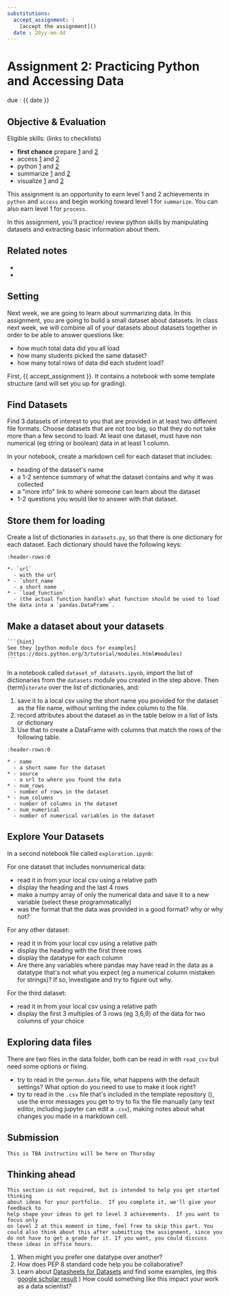 ```yaml
---
substitutions:
  accept_assignment: |
    [accept the assignment]()
  date : 20yy-mm-dd
---
```

# Assignment 2: Practicing Python and Accessing Data


due : {{ date }}

## Objective & Evaluation
Eligible skills: (links to checklists)
- **first chance** prepare [1](https://rhodyprog4ds.github.io/BrownFall22/syllabus/achievements.html#prepare-level1) and [2](https://rhodyprog4ds.github.io/BrownFall22/syllabus/achievements.html#prepare-level2)
- access [1](https://rhodyprog4ds.github.io/BrownFall22/syllabus/achievements.html#access-level1) and [2](https://rhodyprog4ds.github.io/BrownFall22/syllabus/achievements.html#access-level2)
- python [1](https://rhodyprog4ds.github.io/BrownFall22/syllabus/achievements.html#python-level1) and [2](https://rhodyprog4ds.github.io/BrownFall22/syllabus/achievements.html#python-level2)
- summarize [1](https://rhodyprog4ds.github.io/BrownFall22/syllabus/achievements.html#summarize-level1) and [2](https://rhodyprog4ds.github.io/BrownFall22/syllabus/achievements.html#summarize-level2)
- visualize [1](https://rhodyprog4ds.github.io/BrownFall22/syllabus/achievements.html#visualize-level1) and [2](https://rhodyprog4ds.github.io/BrownFall22/syllabus/achievements.html#visualize-level2)

This assignment is an opportunity to earn level 1 and 2 achievements in `python` and `access` and begin working toward level 1 for `summarize`. You can also earn level 1 for `process`.

In this assignment, you'll practice/ review python skills by manipulating datasets
and extracting basic information about them.

## Related notes

- [](../notes/2023-01-31)
- [](../notes/2023-02-02)




## Setting

Next week, we are going to learn about summarizing data. In this assignment, you are going to build a small dataset about datasets. In class next week, we will combine all of your datasets about datasets together in order to be able to answer questions like:

- how much total data did you all load
- how many students picked the same dataset?
- how many total rows of data did each student load?




First, {{ accept_assignment }}. It contains a notebook with some template structure (and will set you up for grading).


## Find Datasets

Find 3 datasets of interest to you that are provided in at least two different file formats. Choose datasets that are not too big, so that they do not take more than a few second to load. At least one dataset, must have non numerical (eg string or boolean) data in at least 1 column.

In your notebook, create a markdown cell for each dataset that includes:
- heading of the dataset's name
- a 1-2 sentence summary of what the dataset contains and why it was collected
- a "more info" link to where someone can learn about the dataset
- 1-2 questions you would like to answer with that dataset.

## Store them for loading

Create a list of dictionaries in `datasets.py`, so that there is one dictionary for each dataset. Each dictionary should have the following keys:

```{list-table} Meta Data Description of the dictionary to create
:header-rows:0

*- `url`
  - with the url
* - `short_name`
  - a short name
* - `load_function`
  - (the actual function handle) what function should be used to load the data into a `pandas.DataFrame`.

```

## Make a dataset about your datasets

````{margin}
```{hint}
See they [python module docs for examples](https://docs.python.org/3/tutorial/modules.html#modules)
```
````
In a notebook called `dataset_of_datasets.ipynb`, import the list of dictionaries from the `datasets` module you created in the step above. 
Then {term}`iterate` over the list of dictionaries, and:  

1. save it to a local csv using the short name you provided for the dataset as the file name, without writing the index column to the file.
1. record attributes about the dataset as in the table below in a list of lists or dictionary
1. Use that to create a DataFrame with columns that match the rows of the following table.

```{list-table} Meta Data Description of the DataFrame to build
:header-rows:0

* - name
  - a short name for the dataset
* - source
  - a url to where you found the data
* - num_rows
  - number of rows in the dataset
* - num_columns
  - number of columns in the dataset
* - num_numerical
  - number of numerical variables in the dataset
```

## Explore Your Datasets

In a second notebook file called `exploration.ipynb`: 

For one dataset that includes nonnumerical data:
- read it in from your local csv using a relative path
- display the heading and the last 4 rows
- make a numpy array of only the numerical data and save it to a new variable (select these programmatically)
- was the format that the data was provided in a good format? why or why not?


For any other dataset:
- read it in from your local csv using a relative path
- display the heading with the first three rows
- display the datatype for each column
- Are there any variables where pandas may have read in the data as a datatype that's not what you expect (eg a numerical column mistaken for strings)? If so, investigate and try to figure out why.

For the third dataset:
- read it in from your local csv using a relative path
- display the first 3 multiples of 3 rows (eg 3,6,9) of the data for two columns of your choice

## Exploring data files

There are two files in the data folder, both can be read in with `read_csv` but need some options or fixing.

- try to read in the `german.data` file, what happens with the default settings? What option do you need to use to make it look right?
- try to read in the `.csv` file that's included in the template repository (), use the error messages you get to try to fix the file manually (any text editor, including jupyter can edit a `.csv`), making notes about what changes you made in a markdown cell.



## Submission

```{important}
This is TBA instructins will be here on Thursday
```

## Thinking ahead

```{important}
This section is not required, but is intended to help you get started thinking
about ideas for your portfolio.  If you complete it, we'll give your feedback to
help shape your ideas to get to level 3 achievements.  If you want to focus only
on level 2 at this moment in time, feel free to skip this part. You could also think about this after submitting the assignment, since you do not have to get a grade for it. If you want, you could discuss these ideas in office hours.
```


1. When might you prefer one datatype over another?
1. How does PEP 8 standard code help you be collaborative?
1. Learn about [Datasheets for Datasets](https://arxiv.org/pdf/1803.09010.pdf) and find some examples, (eg this [google scholar result](https://scholar.google.com/scholar?q=datasheets+for+datasets&hl=en&as_sdt=0&as_vis=1&oi=scholart) ) How could something like this impact your work as a data scientist?
